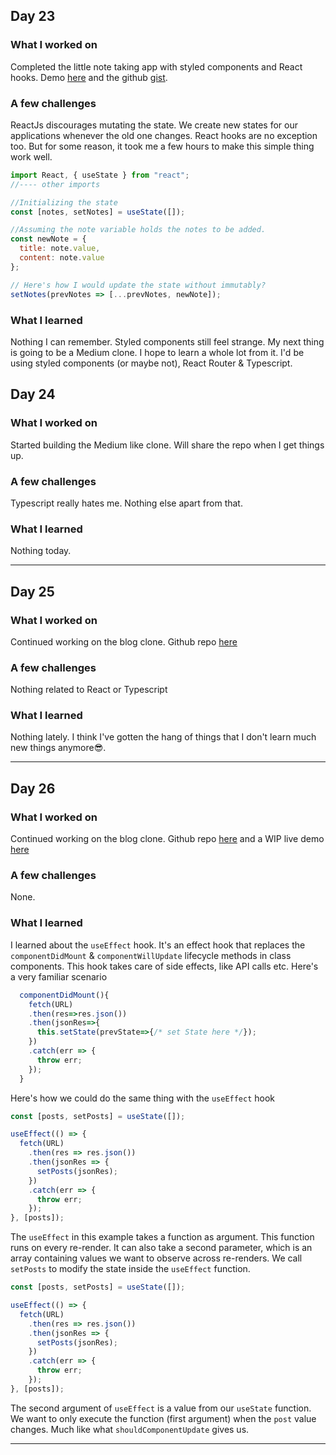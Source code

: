 ## Day 23

### What I worked on

Completed the little note taking app with styled components and React hooks. Demo [here](https://note-taking-styled.netlify.com/) and the github [gist](https://gist.github.com/vickOnRails/f6e6f9edb22b7688602171ed8c9f85b0).

### A few challenges

ReactJs discourages mutating the state. We create new states for our applications whenever the old one changes. React hooks are no exception too. But for some reason, it took me a few hours to make this simple thing work well.

```js
import React, { useState } from "react";
//---- other imports

//Initializing the state
const [notes, setNotes] = useState([]);

//Assuming the note variable holds the notes to be added.
const newNote = {
  title: note.value,
  content: note.value
};

// Here's how I would update the state without immutably?
setNotes(prevNotes => [...prevNotes, newNote]);
```

### What I learned

Nothing I can remember. Styled components still feel strange.
My next thing is going to be a Medium clone. I hope to learn a whole lot from it. I'd be using styled components (or maybe not), React Router & Typescript.

## Day 24

### What I worked on

Started building the Medium like clone. Will share the repo when I get things up.

### A few challenges

Typescript really hates me. Nothing else apart from that.

### What I learned

Nothing today.

---

## Day 25

### What I worked on

Continued working on the blog clone. Github repo [here](https://github.com/vickOnRails/night-blog)

### A few challenges

Nothing related to React or Typescript

### What I learned

Nothing lately. I think I've gotten the hang of things that I don't learn much new things anymore😎.

---

## Day 26

### What I worked on

Continued working on the blog clone. Github repo [here](https://github.com/vickOnRails/night-blog) and a WIP live demo [here](https://night-blog.netlify.com/)

### A few challenges

None.

### What I learned

I learned about the `useEffect` hook. It's an effect hook that replaces the `componentDidMount` & `componentWillUpdate` lifecycle methods in class components. This hook takes care of side effects, like API calls etc. Here's a very familiar scenario

```js
  componentDidMount(){
    fetch(URL)
    .then(res=>res.json())
    .then(jsonRes=>{
      this.setState(prevState=>{/* set State here */});
    })
    .catch(err => {
      throw err;
    });
  }
```

Here's how we could do the same thing with the `useEffect` hook

```js
const [posts, setPosts] = useState([]);

useEffect(() => {
  fetch(URL)
    .then(res => res.json())
    .then(jsonRes => {
      setPosts(jsonRes);
    })
    .catch(err => {
      throw err;
    });
}, [posts]);
```

The `useEffect` in this example takes a function as argument. This function runs on every re-render. It can also take a second parameter, which is an array containing values we want to observe across re-renders. We call `setPosts` to modify the state inside the `useEffect` function.

```js
const [posts, setPosts] = useState([]);

useEffect(() => {
  fetch(URL)
    .then(res => res.json())
    .then(jsonRes => {
      setPosts(jsonRes);
    })
    .catch(err => {
      throw err;
    });
}, [posts]);
```

The second argument of `useEffect` is a value from our `useState` function. We want to only execute the function (first argument) when the `post` value changes. Much like what `shouldComponentUpdate` gives us.

---

